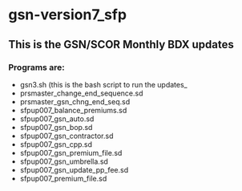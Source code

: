 # gsn-version7_sfp
## This is the GSN/SCOR Monthly BDX updates
### Programs are:
- gsn3.sh (this is the bash script to run the updates_
- prsmaster_change_end_sequence.sd
- prsmaster_gsn_chng_end_seq.sd
- sfpup007_balance_premiums.sd
- sfpup007_gsn_auto.sd
- sfpup007_gsn_bop.sd
- sfpup007_gsn_contractor.sd
- sfpup007_gsn_cpp.sd
- sfpup007_gsn_premium_file.sd
- sfpup007_gsn_umbrella.sd
- sfpup007_gsn_update_pp_fee.sd
- sfpup007_premium_file.sd


